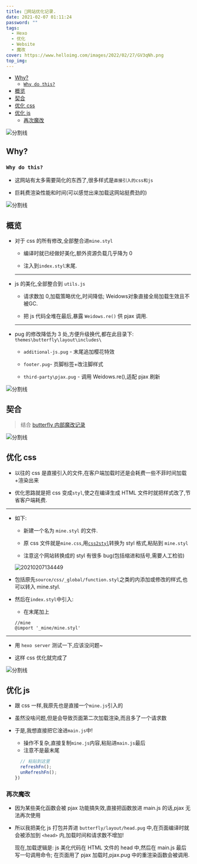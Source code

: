```yaml
---
title: 🚀网站优化记录.
date: 2021-02-07 01:11:24
password: ""
tags:
  - Hexo
  - 优化
  - Website
  - 魔改
cover: https://www.helloimg.com/images/2022/02/27/GV3qNh.png
top_img:
---
```


<!--
 * @?: *********************************************************************
 * @Author: Weidows
 * @Date: 2021-02-07 01:11:24
 * @LastEditors: Weidows
 * @LastEditTime: 2021-08-29 15:15:38
 * @FilePath: \Blog-private\source\_posts\Web\Node\Hexo\optimize.md
 * @Description:
 * @!: *********************************************************************
-->

- [Why?](#why)
  - [`Why do this?`](#why-do-this)
- [概览](#概览)
- [契合](#契合)
- [优化 css](#优化-css)
- [优化 js](#优化-js)
  - [再次魔改](#再次魔改)

<a>![分割线](https://cdn.jsdelivr.net/gh/Weidows/Images/img/divider.png)</a>

## Why?

### `Why do this?`

- 这网站有太多需要简化的东西了,很多样式是`直接引入的css和js`

- 巨耗费渲染性能和时间(可以感觉出来加载这网站挺费劲的)

<a>![分割线](https://cdn.jsdelivr.net/gh/Weidows/Images/img/divider.png)</a>

## 概览

- 对于 css 的所有修改,全部整合进`mine.styl`

  - 编译时就已经做好美化,额外资源负载几乎降为 0

  - 注入到`index.styl`末尾.

  ***

- js 的美化,全部整合到 `utils.js`

  - 请求数加 0,加载策略优化,时间降低; Weidows对象直接全局加载生效且不被GC.

  - 把 js 代码全堆在最后,暴露 `Weidows.re()` 供 pjax 调用.

  ***

- pug 的修改降低为 3 处,方便升级换代,都在此目录下: `themes\butterfly\layout\includes\`

  - `additional-js.pug` - 末尾追加樱花特效

  - `footer.pug`- 页脚标签+改注脚样式

  - `third-party\pjax.pug` - 调用 Weidows.re(),适配 pjax 刷新

<a>![分割线](https://cdn.jsdelivr.net/gh/Weidows/Images/img/divider.png)</a>

## 契合

> 结合 [butterfly 内部魔改记录](./butterfly_modify)

<a>![分割线](https://cdn.jsdelivr.net/gh/Weidows/Images/img/divider.png)</a>

## 优化 css

- 以往的 css 是直接引入的文件,在客户端加载时还是会耗费一些不菲时间加载+渲染出来

- 优化思路就是把 css 变成`styl`,使之在编译生成 HTML 文件时就把样式改了,节省客户端耗费.

---

- 如下:

  - 新建一个名为 `mine.styl` 的文件.

  - 原 css 文件就是`mine.css`,用[`css2styl`](https://html5beta.com/tools/css2stylus.html)转换为 styl 格式,粘贴到 `mine.styl`

  - 注意这个网站转换成的 styl 有很多 bug(包括缩进和括号,需要人工检验)

  <img src="https://www.helloimg.com/images/2022/02/27/GVFlgb.png" alt="20210207134449" />

- 包括原先`source/css/_global/function.styl`之类的内添加或修改的样式,也可以转入 mine.styl.

- 然后在`index.styl`中引入:

  - 在末尾加上

  ```styl
  //mine
  @import '_mine/mine.styl'
  ```

---

- 用 `hexo server` 测试一下,应该没问题~

- 这样 css 优化就完成了

<a>![分割线](https://cdn.jsdelivr.net/gh/Weidows/Images/img/divider.png)</a>

## 优化 js

- 跟 css 一样,我原先也是直接一个`mine.js`引入的

- 虽然没啥问题,但是会导致页面第二次加载渲染,而且多了一个请求数

- 于是,我想直接把它淦进`main.js`中!

  - 操作不复杂,直接复制`mine.js`内容,粘贴进`main.js`最后
  - 注意不是最末尾

  ```js
    // 粘贴到这里
    refreshFn();
    unRefreshFn();
  })
  ```

### 再次魔改

- 因为某些美化函数会被 pjax 功能搞失效,直接把函数放进 main.js 的话,pjax 无法再次使用

- 所以我把美化 js 打包并弄进 `butterfly/layout/head.pug` 中,在页面编译时就会被添加到 `<head>` 内,加载时间和请求数不增加!

  现在,加载逻辑是: js 美化代码在 HTML 文件的 head 中,然后在 main.js 最后写一句调用命令; 在页面用了 pjax 加载时,pjax.pug 中的重渲染函数会被调用.
